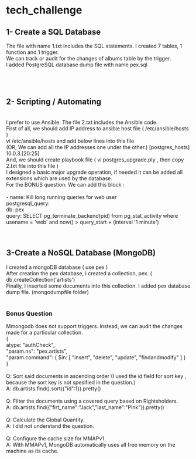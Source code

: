 # tech_challenge

## 1- Create a SQL Database  <br />
The file with name 1.txt includes the SQL statements. I created 7 tables, 1 function and 1 trigger. <br />
We can track or audit for the changes of albums table by the trigger. <br />
I added PostgreSQL database dump file with name pex.sql <br />
<br />
<br />
<br />
## 2- Scripting / Automating <br />
<br />
I prefer to use Ansible. The file 2.txt includes the Ansible code. <br />
First of all, we should add IP address to ansible host file ( /etc/ansible/hosts ) <br />
vi /etc/ansible/hosts and add below lines into this file<br /> (OR, We can add all the IP addresses one under the other.)
[postgres_hosts]<br />
10.0.3.[20:25] <br />
And, we should create playbook file ( vi postgres_upgrade.ply , then copy 2.txt file into this file ) <br />
I designed a basic major upgrade operation, if needed it can be added all extensions which are used by the database. <br />
For the BONUS question: We can add this block : <br />
<br />
  - name: Kill long running queries for web user<br />
	  postgresql_query:<br />
    db: pex<br />
    query: SELECT pg_terminate_backend(pid) from pg_stat_activity where usename = 'web' and now() > query_start  + (interval '1 minute')<br />
    <br />
    <br />

## 3-Create a NoSQL Database (MongoDB)<br />

I created a mongoDB database ( use pex ) <br />
After creation the pex database, I created a collection, pex. ( db.createCollection('artists')<br />
Finally, I inserted some documents into this collection. I added pex database dump file. (mongodumpfile folder) <br />
<br />
### Bonus Question<br />
Mmongodb does not support triggers. Instead, we can audit the changes made for a particular collection.<br />
{<br />
    atype: "authCheck",<br />
    "param.ns": "pex.artists",<br />
    "param.command": { $in: [ "insert", "delete", "update", "findandmodify" ] }<br />
}<br />
<br />
Q: Sort said documents in ascending order (I used the id field for sort key , because the sort key is not spesified in the question.)<br />
A: db.artists.find().sort({"id":1}).pretty()<br />
<br />
Q: Filter the documents using a covered query based on Rightsholders.<br />
A:  db.artists.find({"firt_name":"Jack","last_name":"Pink"}).pretty() <br />
<br />
Q: Calculate the Global Quantity.<br />
A: I did not understand the question.<br />
<br />
Q: Configure the cache size for MMAPv1 <br />
A: With MMAPv1, MongoDB automatically uses all free memory on the machine as its cache. <br />



